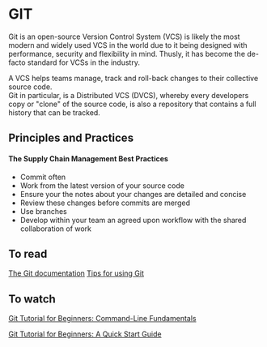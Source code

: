 # GIT   
Git is an open-source Version Control System (VCS) is likely the most modern and widely used VCS in the world due to it being designed with performance, security and flexibility in mind. Thusly, it has become the de-facto standard for VCSs in the industry.

A VCS helps teams manage, track and roll-back changes to their collective source code.\
Git in particular, is a Distributed VCS (DVCS), whereby every developers copy or "clone" of the source code, is also a repository that contains a full history that can be tracked.


## Principles and Practices
#### The Supply Chain Management Best Practices
- Commit often
- Work from the latest version of your source code
- Ensure your the notes about your changes are detailed and concise
- Review these changes before commits are merged
- Use branches
- Develop within your team an agreed upon workflow with the shared collaboration of work


## To read
[The Git documentation](https://git-scm.com/doc)
[Tips for using Git](https://github.com/git-tips/tips)

## To watch
[Git Tutorial for Beginners: Command-Line Fundamentals](https://www.youtube.com/watch?v=HVsySz-h9r4)

[Git Tutorial for Beginners: A Quick Start Guide](https://www.youtube.com/watch?v=ugN-IYV1NTM)
